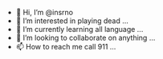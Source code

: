- 👋 Hi, I’m @insrno
- 👀 I’m interested in playing dead ...
- 🌱 I’m currently learning all language ...
- 💞️ I’m looking to collaborate on anything ...
- 📫 How to reach me  call 911 ...

<!---
insrno/insrno is a ✨ special ✨ repository because its `README.md` (this file) appears on your GitHub profile.
You can click the Preview link to take a look at your changes.
--->
